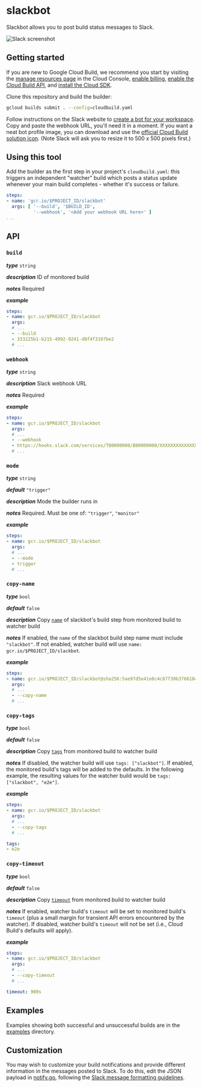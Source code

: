 # slackbot

Slackbot allows you to post build status messages to Slack.

![Slack screenshot](assets/screenshot.png)

## Getting started

If you are new to Google Cloud Build, we recommend you start by visiting the [manage resources page](https://console.cloud.google.com/cloud-resource-manager) in the Cloud Console, [enable billing](https://cloud.google.com/billing/docs/how-to/modify-project), [enable the Cloud Build API](https://console.cloud.google.com/flows/enableapi?apiid=cloudbuild.googleapis.com), and [install the Cloud SDK](https://cloud.google.com/sdk/docs/).

Clone this repository and build the builder:
```sh
gcloud builds submit . --config=cloudbuild.yaml
```

Follow instructions on the Slack website to [create a bot for your workspace](https://get.slack.help/hc/en-us/articles/115005265703-Create-a-bot-for-your-workspace).  Copy and paste the webhook URL, you'll need it in a moment.  If you want a neat bot profile image, you can download and use the [official Cloud Build solution icon](https://cloud.google.com/icons/).  (Note Slack will ask you to resize it to 500 x 500 pixels first.)

## Using this tool

Add the builder as the first step in your project's `cloudbuild.yaml`: this triggers an independent "watcher" build which posts a status update whenever your main build completes - whether it's success or failure.

```yaml
steps:
- name: 'gcr.io/$PROJECT_ID/slackbot'
  args: [ '--build', '$BUILD_ID',
          '--webhook', '<Add your webhook URL here>' ]
...
```

## API

### `build`

_**type**_ `string`

_**description**_ ID of monitored build

_**notes**_ Required

_**example**_

```yaml
steps:
- name: gcr.io/$PROJECT_ID/slackbot
  args:
  # ...
  - --build
  - 333225b1-b215-4992-9241-d8f4f3197be2
  # ...
```

### `webhook`

_**type**_ `string`

_**description**_ Slack webhook URL

_**notes**_ Required

_**example**_

```yaml
steps:
- name: gcr.io/$PROJECT_ID/slackbot
  args:
  # ...
  - --webhook
  - https://hooks.slack.com/services/T00000000/B00000000/XXXXXXXXXXXXXXXXXXXXXXXX
  # ...
```

### `mode`

_**type**_ `string`

_**default**_ `"trigger"`

_**description**_ Mode the builder runs in

_**notes**_ Required. Must be one of: `"trigger"`, `"monitor"`

_**example**_

```yaml
steps:
- name: gcr.io/$PROJECT_ID/slackbot
  args:
  # ...
  - --mode
  - trigger
  # ...
```

### `copy-name`

_**type**_ `bool`

_**default**_ `false`

_**description**_ Copy [`name`](https://cloud.google.com/cloud-build/docs/build-config#name) of slackbot's build step from monitored build to watcher build

_**notes**_ If enabled, the `name` of the slackbot build step name must include `"slackbot"`. If not enabled, watcher build will use `name: gcr.io/$PROJECT_ID/slackbot`.

_**example**_

```yaml
steps:
- name: gcr.io/$PROJECT_ID/slackbot@sha256:5ae97d5e41e8c4c87f30b3766184e4440c7e4092ccebf13a166ee09ecf9891f5
  args:
  # ...
  - --copy-name
  # ...
```

### `copy-tags`

_**type**_ `bool`

_**default**_ `false`

_**description**_ Copy [`tags`](https://cloud.google.com/cloud-build/docs/build-config#tags) from monitored build to watcher build

_**notes**_ If disabled, the watcher build will use `tags: ["slackbot"]`. If enabled, the monitored build's tags will be added to the defaults. In the following example, the resulting values for the watcher build would be `tags: ["slackbot", "e2e"]`.

_**example**_

```yaml
steps:
- name: gcr.io/$PROJECT_ID/slackbot
  args:
  # ...
  - --copy-tags
  # ...

tags:
- e2e
```

### `copy-timeout`

_**type**_ `bool`

_**default**_ `false`

_**description**_ Copy [`timeout`](https://cloud.google.com/cloud-build/docs/build-config#timeout_2) from monitored build to watcher build

_**notes**_ If enabled, watcher build's `timeout` will be set to monitored build's `timeout` (plus a small margin for transient API errors encountered by the watcher). If disabled, watcher build's `timeout` will not be set (i.e., Cloud Build's defaults will apply).

_**example**_

```yaml
steps:
- name: gcr.io/$PROJECT_ID/slackbot
  args:
  # ...
  - --copy-timeout
  # ...

timeout: 900s
```

## Examples

Examples showing both successful and unsuccessful builds are in the [examples](examples/) directory.

## Customization

You may wish to customize your build notifications and provide different information in the messages posted to Slack.  To do this, edit the JSON payload in [notify.go](slackbot/notify.go), following the [Slack message formatting guidelines](https://api.slack.com/docs/message-formatting).
